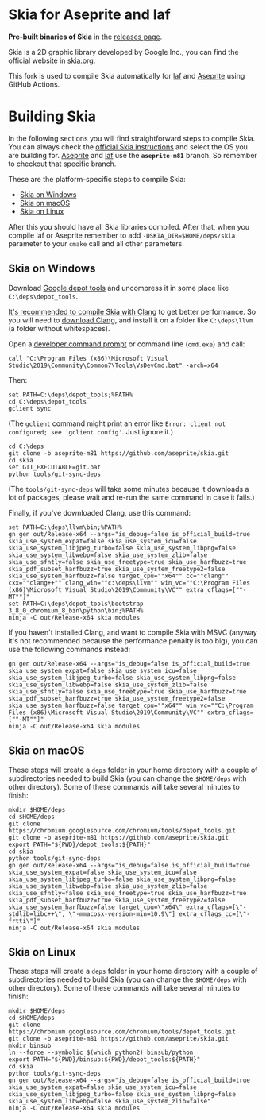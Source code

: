 # Skia for Aseprite and laf

**Pre-built binaries of Skia** in the [releases page](https://github.com/aseprite/skia/releases).

Skia is a 2D graphic library developed by Google Inc., you can find
the official website in [skia.org](https://skia.org).

This fork is used to compile Skia automatically for
[laf](https://github.com/aseprite/laf) and
[Aseprite](https://github.com/aseprite/aseprite) using GitHub Actions.

# Building Skia

In the following sections you will find straightforward steps to
compile Skia. You can always check the [official Skia
instructions](https://skia.org/user/build) and select the OS you are
building for. [Aseprite](https://github.com/aseprite/aseprite) and
[laf](https://github.com/aseprite/laf) use the **`aseprite-m81`** branch.
So remember to checkout that specific branch.

These are the platform-specific steps to compile Skia:

* [Skia on Windows](#skia-on-windows)
* [Skia on macOS](#skia-on-macos)
* [Skia on Linux](#skia-on-linux)

After this you should have all Skia libraries compiled. After that,
when you compile laf or Aseprite remember to add
`-DSKIA_DIR=$HOME/deps/skia` parameter to your `cmake` call and all
other parameters.

## Skia on Windows

Download
[Google depot tools](https://storage.googleapis.com/chrome-infra/depot_tools.zip)
and uncompress it in some place like `C:\deps\depot_tools`.

[It's recommended to compile Skia with Clang](https://github.com/google/skia/blob/master/site/user/build.md#a-note-on-software-backend-performance)
to get better performance. So you will need to [download Clang](https://github.com/llvm/llvm-project/releases/download/llvmorg-11.0.0/LLVM-11.0.0-win64.exe),
and install it on a folder like `C:\deps\llvm` (a folder without whitespaces).

Open a [developer command prompt](https://docs.microsoft.com/en-us/dotnet/framework/tools/developer-command-prompt-for-vs)
or command line (`cmd.exe`) and call:

    call "C:\Program Files (x86)\Microsoft Visual Studio\2019\Community\Common7\Tools\VsDevCmd.bat" -arch=x64

Then:

    set PATH=C:\deps\depot_tools;%PATH%
    cd C:\deps\depot_tools
    gclient sync

(The `gclient` command might print an error like
`Error: client not configured; see 'gclient config'`.
Just ignore it.)

    cd C:\deps
    git clone -b aseprite-m81 https://github.com/aseprite/skia.git
    cd skia
    set GIT_EXECUTABLE=git.bat
    python tools/git-sync-deps

(The `tools/git-sync-deps` will take some minutes because it downloads
a lot of packages, please wait and re-run the same command in case it
fails.)

Finally, if you've downloaded Clang, use this command:

    set PATH=C:\deps\llvm\bin;%PATH%
    gn gen out/Release-x64 --args="is_debug=false is_official_build=true skia_use_system_expat=false skia_use_system_icu=false skia_use_system_libjpeg_turbo=false skia_use_system_libpng=false skia_use_system_libwebp=false skia_use_system_zlib=false skia_use_sfntly=false skia_use_freetype=true skia_use_harfbuzz=true skia_pdf_subset_harfbuzz=true skia_use_system_freetype2=false skia_use_system_harfbuzz=false target_cpu=""x64"" cc=""clang"" cxx=""clang++"" clang_win=""c:\deps\llvm"" win_vc=""C:\Program Files (x86)\Microsoft Visual Studio\2019\Community\VC"" extra_cflags=[""-MT""]"
    set PATH=C:\deps\depot_tools\bootstrap-3_8_0_chromium_8_bin\python\bin;%PATH%
    ninja -C out/Release-x64 skia modules

If you haven't installed Clang, and want to compile Skia with MSVC
(anyway it's not recommended because the performance penalty is too
big), you can use the following commands instead:

    gn gen out/Release-x64 --args="is_debug=false is_official_build=true skia_use_system_expat=false skia_use_system_icu=false skia_use_system_libjpeg_turbo=false skia_use_system_libpng=false skia_use_system_libwebp=false skia_use_system_zlib=false skia_use_sfntly=false skia_use_freetype=true skia_use_harfbuzz=true skia_pdf_subset_harfbuzz=true skia_use_system_freetype2=false skia_use_system_harfbuzz=false target_cpu=""x64"" win_vc=""C:\Program Files (x86)\Microsoft Visual Studio\2019\Community\VC"" extra_cflags=[""-MT""]"
    ninja -C out/Release-x64 skia modules

## Skia on macOS

These steps will create a `deps` folder in your home directory with a
couple of subdirectories needed to build Skia (you can change the
`$HOME/deps` with other directory). Some of these commands will take
several minutes to finish:

    mkdir $HOME/deps
    cd $HOME/deps
    git clone https://chromium.googlesource.com/chromium/tools/depot_tools.git
    git clone -b aseprite-m81 https://github.com/aseprite/skia.git
    export PATH="${PWD}/depot_tools:${PATH}"
    cd skia
    python tools/git-sync-deps
    gn gen out/Release-x64 --args="is_debug=false is_official_build=true skia_use_system_expat=false skia_use_system_icu=false skia_use_system_libjpeg_turbo=false skia_use_system_libpng=false skia_use_system_libwebp=false skia_use_system_zlib=false skia_use_sfntly=false skia_use_freetype=true skia_use_harfbuzz=true skia_pdf_subset_harfbuzz=true skia_use_system_freetype2=false skia_use_system_harfbuzz=false target_cpu=\"x64\" extra_cflags=[\"-stdlib=libc++\", \"-mmacosx-version-min=10.9\"] extra_cflags_cc=[\"-frtti\"]"
    ninja -C out/Release-x64 skia modules

## Skia on Linux

These steps will create a `deps` folder in your home directory with a
couple of subdirectories needed to build Skia (you can change the
`$HOME/deps` with other directory). Some of these commands will take
several minutes to finish:

    mkdir $HOME/deps
    cd $HOME/deps
    git clone https://chromium.googlesource.com/chromium/tools/depot_tools.git
    git clone -b aseprite-m81 https://github.com/aseprite/skia.git
    mkdir binsub
    ln --force --symbolic $(which python2) binsub/python
    export PATH="${PWD}/binsub:${PWD}/depot_tools:${PATH}"
    cd skia
    python tools/git-sync-deps
    gn gen out/Release-x64 --args="is_debug=false is_official_build=true skia_use_system_expat=false skia_use_system_icu=false skia_use_system_libjpeg_turbo=false skia_use_system_libpng=false skia_use_system_libwebp=false skia_use_system_zlib=false"
    ninja -C out/Release-x64 skia modules
